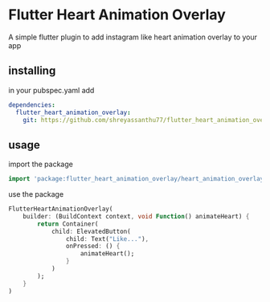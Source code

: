 # Flutter Heart Animation Overlay

A simple flutter plugin to add instagram like heart animation overlay to your app

## installing

in your pubspec.yaml add

```yaml
dependencies:
  flutter_heart_animation_overlay:
    git: https://github.com/shreyassanthu77/flutter_heart_animation_overlay
```

## usage

import the package

```dart
import 'package:flutter_heart_animation_overlay/heart_animation_overlay.dart'
```

use the package

```dart
FlutterHeartAnimationOverlay(
    builder: (BuildContext context, void Function() animateHeart) {
        return Container(
            child: ElevatedButton(
                child: Text("Like..."),
                onPressed: () {
                    animateHeart();
                }
            )
        );
    }
)
```
